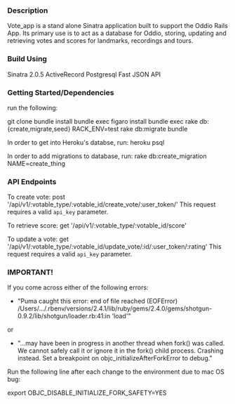 ### Description ###
Vote_app is a stand alone Sinatra application built to support the Oddio Rails App.
Its primary use is to act as a database for Oddio, storing, updating and retrieving votes and scores for landmarks, recordings and tours.

### Build Using ###
Sinatra 2.0.5
ActiveRecord
Postgresql
Fast JSON API

### Getting Started/Dependencies ###
run the following:

git clone
bundle install
bundle exec figaro install
bundle exec rake db:{create,migrate,seed}
RACK_ENV=test rake db:migrate
bundle

In order to get into Heroku's databse, run:
heroku psql

In order to add migrations to database, run:
rake db:create_migration NAME=create_thing

### API Endpoints ###
To create vote:
post '/api/v1/:votable_type/:votable_id/create_vote/:user_token/'
This request requires a valid `api_key` parameter.

To retrieve score:
get '/api/v1/:votable_type/:votable_id/score'

To update a vote:
get '/api/v1/:votable_type/:votable_id/update_vote/:id/:user_token/:rating'
This request requires a valid `api_key` parameter.


### IMPORTANT! ###
If you come across either of the following errors:
- "Puma caught this error: end of file reached (EOFError)
/Users/.../.rbenv/versions/2.4.1/lib/ruby/gems/2.4.0/gems/shotgun-0.9.2/lib/shotgun/loader.rb:41:in 'load'"

or

- "...may have been in progress in another thread when fork() was called. We cannot safely call it or ignore it in the fork() child process. Crashing instead. Set a breakpoint on objc_initializeAfterForkError to debug."

Run the following line after each change to the environment due to mac OS bug:

export OBJC_DISABLE_INITIALIZE_FORK_SAFETY=YES
